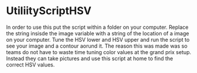 # UtiliityScriptHSV
In order to use this put the script within a folder on your computer. 
Replace the string insisde the image variable with a string of the location of a image on your computer. 
Tune the HSV lower and HSV upper and run the script to see your image and a contour aorund it.
The reason this was made was so teams do not have to waste time tuning color values at the grand prix setup.
Instead they can take pictures and use this script at home to find the correct HSV values.
